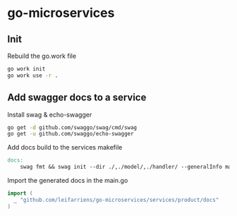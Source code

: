 # go-microservices

## Init

Rebuild the go.work file

```sh
go work init
go work use -r .
```

## Add swagger docs to a service

Install swag & echo-swagger

```sh
go get -d github.com/swaggo/swag/cmd/swag
go get -u github.com/swaggo/echo-swagger
```

Add docs build to the services makefile

```makefile
docs:
	swag fmt && swag init --dir ./,./model/,./handler/ --generalInfo main.go --requiredByDefault --outputTypes yaml,go
```

Import the generated docs in the main.go

```go
import (
  _ "github.com/leifarriens/go-microservices/services/product/docs"
)
```
